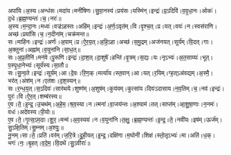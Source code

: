 

  
अपा॑यि।अ॒स्य।अन्ध॑सः।मदा॑य।मनी॑षिणः।सु॒वा॒नस्य॑।प्रय॑सः।यस्मि॑न्।इन्द्रः॑।प्र॒ऽदिवि॑।व॒वृ॒धा॒नः।ओकः॑।द॒धे।ब्र॒ह्म॒ण्यन्तः॑।च॒।नरः॑॥  
अ॒स्य।म॒न्दा॒नः।मध्वः॑।वज्र॑ऽहस्तः।अहि॑म्।इन्द्रः॑।अ॒र्णः॒ऽवृत॑म्।वि।वृ॒श्च॒त्।प्र।यत्।वयः॑।न।स्वस॑राणि।अच्छ॑।प्रयां॑सि।च॒।न॒दीना॑म्।चक्र॑मन्त॥  
सः।माहि॑नः।इन्द्रः॑।अर्णः॑।अ॒पाम्।प्र।ऐ॒र॒य॒त्।अ॒हि॒ऽहा।अच्छ॑।स॒मु॒द्रम्।अज॑नयत्।सूर्य॑म्।वि॒दत्।गाः।अ॒क्तुना॑।अह्ना॑म्।व॒युना॑नि।सा॒ध॒त्॥  
सः।अ॒प्र॒तीनि॑।मन॑वे।पु॒रूणि॑।इन्द्रः॑।दा॒श॒त्।दा॒शुषे॑।हन्ति॑।वृ॒त्रम्।स॒द्यः।यः।नृऽभ्यः॑।अ॒त॒साय्यः॑।भूत्।प॒स्पृ॒धा॒नेभ्यः॑।सूर्य॑स्य।सा॒तौ॥  
सः।सु॒न्व॒ते।इन्द्रः॑।सूर्य॑म्।आ।दे॒वः।रि॒ण॒क्।मर्त्या॑य।स्त॒वान्।आ।यत्।र॒यिम्।ग्ह॒त्ऽअ॑वद्यम्।अ॒स्मै॒।भर॑त्।अंश॑म्।न।एत॑शः।द॒श॒स्यन्॥  
सः।र॒न्ध॒य॒त्।स॒ऽदिवः॑।सार॑थये।शुष्ण॑म्।अ॒शुष॑म्।कुय॑वम्।कुत्सा॑य।दिवः॑ऽदासाय।न॒व॒तिम्।च॒।नव॑।इन्द्रः॑।पुरः॑।वि।ऐ॒र॒त्।शम्ब॑रस्य॥  
ए॒व।ते॒।इ॒न्द्र॒।उ॒चथ॑म्।अ॒हे॒म॒।श्र॒व॒स्या।न।त्मना॑।वा॒जय॑न्तः।अ॒श्याम॑।तत्।साप्त॑म्।आ॒शु॒षा॒णाः।न॒नमः॑।वधः॑।अदे॑वस्य।पी॒योः॥  
ए॒व।ते॒।गृ॒त्स॒ऽम॒दाः।शू॒र॒।मन्म॑।अ॒व॒स्यवः॑।न।व॒युना॑नि।त॒क्षुः॒।ब्र॒ह्म॒ण्यन्तः॑।इ॒न्द्र॒।ते॒।नवी॑यः।इष॑म्।ऊर्ज॑म्।सु॒ऽक्षि॒तिम्।सु॒म्नम्।अ॒श्युः॒॥  
नू॒नम्।सा।ते॒।प्रति॑।वर॑म्।ज॒रि॒त्रे।दु॒ही॒यत्।इ॒न्द्र॒।दक्षि॑णा।म॒घोनी॑।शिक्ष॑।स्तो॒तृऽभ्यः॑।मा।अति॑।ध॒क्।भगः॑।नः॒।बृ॒हत्।व॒दे॒म॒।वि॒दथे॑।सु॒ऽवीराः॑॥  
